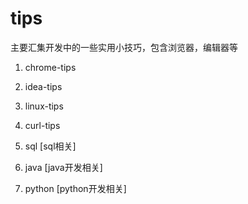 # tips
主要汇集开发中的一些实用小技巧，包含浏览器，编辑器等

1. chrome-tips

2. idea-tips

3. linux-tips

4. curl-tips

5. sql [sql相关]

6. java [java开发相关]

7. python [python开发相关]
